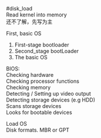 #disk_load <br/>
Read kernel into memory<br/>
还不了解，先写为主

First, basic OS<br/>
1. First-stage bootloader
2. Second_stage bootLoader
3. The basic OS

BIOS:<br/>
Checking hardware<br/>
Checking processor functions<br/>
Checking memory<br/>
Detecting / Setting up video output<br/>
Detecting storage devices (e.g HDD)<br/>
Scans storage devices<br/>
Looks for bootable devices<br/>

Load OS<br/>
Disk formats. MBR or GPT<br/>
<br/>
